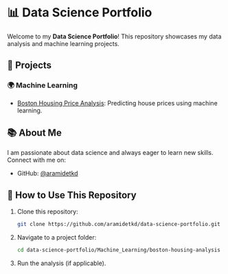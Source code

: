 # 📊 Data Science Portfolio

Welcome to my **Data Science Portfolio**! This repository showcases my data analysis and machine learning projects.

## 📌 Projects

### 🌍 Machine Learning
- [Boston Housing Price Analysis](Machine_Learning/boston-housing-analysis/): Predicting house prices using machine learning.

## 📚 About Me
I am passionate about data science and always eager to learn new skills. Connect with me on:
- GitHub: [@aramidetkd](https://github.com/aramidetkd)

## 🚀 How to Use This Repository
1. Clone this repository:
   ```bash
   git clone https://github.com/aramidetkd/data-science-portfolio.git
   ```
2. Navigate to a project folder:
   ```bash
   cd data-science-portfolio/Machine_Learning/boston-housing-analysis
   ```
3. Run the analysis (if applicable).


